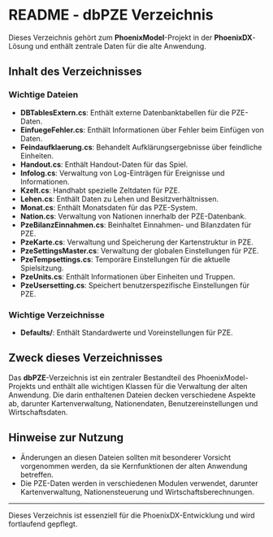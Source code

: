 ﻿# README - dbPZE Verzeichnis

Dieses Verzeichnis gehört zum **PhoenixModel**-Projekt in der **PhoenixDX**-Lösung und enthält zentrale Daten für die alte Anwendung.

## Inhalt des Verzeichnisses

### Wichtige Dateien

- **DBTablesExtern.cs**: Enthält externe Datenbanktabellen für die PZE-Daten.
- **EinfuegeFehler.cs**: Enthält Informationen über Fehler beim Einfügen von Daten.
- **Feindaufklaerung.cs**: Behandelt Aufklärungsergebnisse über feindliche Einheiten.
- **Handout.cs**: Enthält Handout-Daten für das Spiel.
- **Infolog.cs**: Verwaltung von Log-Einträgen für Ereignisse und Informationen.
- **Kzelt.cs**: Handhabt spezielle Zeltdaten für PZE.
- **Lehen.cs**: Enthält Daten zu Lehen und Besitzverhältnissen.
- **Monat.cs**: Enthält Monatsdaten für das PZE-System.
- **Nation.cs**: Verwaltung von Nationen innerhalb der PZE-Datenbank.
- **PzeBilanzEinnahmen.cs**: Beinhaltet Einnahmen- und Bilanzdaten für PZE.
- **PzeKarte.cs**: Verwaltung und Speicherung der Kartenstruktur in PZE.
- **PzeSettingsMaster.cs**: Verwaltung der globalen Einstellungen für PZE.
- **PzeTempsettings.cs**: Temporäre Einstellungen für die aktuelle Spielsitzung.
- **PzeUnits.cs**: Enthält Informationen über Einheiten und Truppen.
- **PzeUsersetting.cs**: Speichert benutzerspezifische Einstellungen für PZE.

### Wichtige Verzeichnisse

- **Defaults/**: Enthält Standardwerte und Voreinstellungen für PZE.

## Zweck dieses Verzeichnisses

Das **dbPZE**-Verzeichnis ist ein zentraler Bestandteil des PhoenixModel-Projekts und enthält alle wichtigen Klassen für die Verwaltung der alten Anwendung. Die darin enthaltenen Dateien decken verschiedene Aspekte ab, darunter Kartenverwaltung, Nationendaten, Benutzereinstellungen und Wirtschaftsdaten.

## Hinweise zur Nutzung
- Änderungen an diesen Dateien sollten mit besonderer Vorsicht vorgenommen werden, da sie Kernfunktionen der alten Anwendung betreffen.
- Die PZE-Daten werden in verschiedenen Modulen verwendet, darunter Kartenverwaltung, Nationensteuerung und Wirtschaftsberechnungen.

---
Dieses Verzeichnis ist essenziell für die PhoenixDX-Entwicklung und wird fortlaufend gepflegt.
